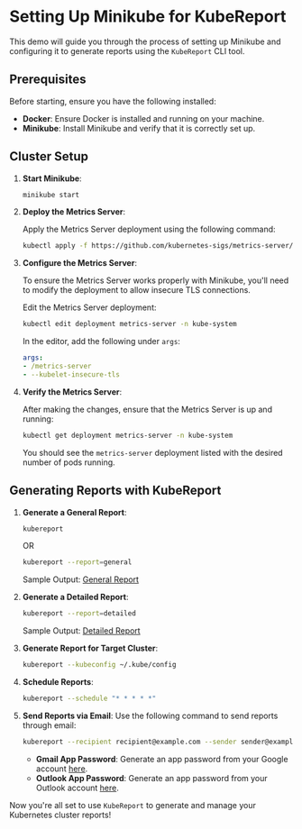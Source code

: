 # Setting Up Minikube for KubeReport

This demo will guide you through the process of setting up Minikube and configuring it to generate reports using the `KubeReport` CLI tool.

## Prerequisites

Before starting, ensure you have the following installed:

- **Docker**: Ensure Docker is installed and running on your machine.
- **Minikube**: Install Minikube and verify that it is correctly set up.

## Cluster Setup

1. **Start Minikube**:
    ```bash
    minikube start
    ```

2. **Deploy the Metrics Server**:

    Apply the Metrics Server deployment using the following command: 
    ```bash
    kubectl apply -f https://github.com/kubernetes-sigs/metrics-server/releases/latest/download/components.yaml
    ```

3. **Configure the Metrics Server**:

    To ensure the Metrics Server works properly with Minikube, you'll need to modify the deployment to allow insecure TLS connections.

    Edit the Metrics Server deployment:
    ```bash
    kubectl edit deployment metrics-server -n kube-system
    ```

    In the editor, add the following under `args`:
    ```yaml
    args:
    - /metrics-server
    - --kubelet-insecure-tls
    ```

4. **Verify the Metrics Server**:

    After making the changes, ensure that the Metrics Server is up and running:
    ```bash
    kubectl get deployment metrics-server -n kube-system
    ```

    You should see the `metrics-server` deployment listed with the desired number of pods running.

## Generating Reports with KubeReport

1. **Generate a General Report**:
    ```bash
    kubereport
    ```
    OR
    ```bash
    kubereport --report=general
    ```
    Sample Output: [General Report](test/output/General_Report.png)

2. **Generate a Detailed Report**:
    ```bash
    kubereport --report=detailed
    ```
    Sample Output: [Detailed Report](test/output/Detailed_Report.png)

3. **Generate Report for Target Cluster**:
    ```bash
    kubereport --kubeconfig ~/.kube/config
    ```

4. **Schedule Reports**:
    ```bash
    kubereport --schedule "* * * * *"
    ```

5. **Send Reports via Email**:
    Use the following command to send reports through email:
    ```bash
    kubereport --recipient recipient@example.com --sender sender@example.com --password xxxxxxxx --subject "Mail Subject" --body "Mail Body" --smtp-server "smtp.gmail.com" --smtp-port "587" --use-tls true
    ```

    - **Gmail App Password**: Generate an app password from your Google account [here](https://myaccount.google.com/apppasswords).
    - **Outlook App Password**: Generate an app password from your Outlook account [here](https://account.live.com/proofs/AppPassword).

Now you're all set to use `KubeReport` to generate and manage your Kubernetes cluster reports!